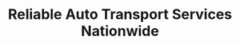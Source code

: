 ---
title: "Reliable Auto Transport Services Nationwide"
description: "Professional auto transport services with nationwide coverage, door-to-door delivery, and full insurance. Get your free quote today for reliable car shipping."
hero:
  headline: "Professional Auto Transport Services"
  subheadline: "Nationwide car shipping with door-to-door delivery, full insurance coverage, and expert handling. Get your free quote in minutes."
  cta_text: "Get Free Quote"
services:
  - name: "Door-to-Door Delivery"
    description: "Convenient pickup and delivery right to your location"
    icon: "MapPin"
  - name: "Fully Insured"
    description: "Complete insurance coverage for your peace of mind"
    icon: "Shield"
  - name: "Open & Enclosed Transport"
    description: "Choose the protection level that fits your vehicle"
    icon: "Truck"
  - name: "Nationwide Coverage"
    description: "Coast-to-coast shipping with extensive carrier network"
    icon: "Globe"
---